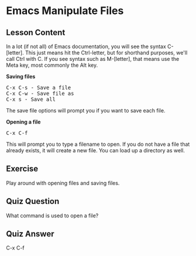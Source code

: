# Emacs Manipulate Files

## Lesson Content

In a lot (if not all) of Emacs documentation, you will see the syntax C-[letter]. This just means hit the Ctrl-letter, but for shorthand purposes, we'll call Ctrl with C. If you see syntax such as M-[letter], that means use the Meta key, most commonly the Alt key.

<b>Saving files</b>

<pre>
C-x C-s - Save a file
C-x C-w - Save file as
C-x s - Save all
</pre>

The save file options will prompt you if you want to save each file.

<b>Opening a file</b>

<pre>
C-x C-f
</pre>

This will prompt you to type a filename to open. If you do not have a file that already exists, it will create a new file. You can load up a directory as well.

## Exercise

Play around with opening files and saving files.

## Quiz Question

What command is used to open a file?

## Quiz Answer

C-x C-f
